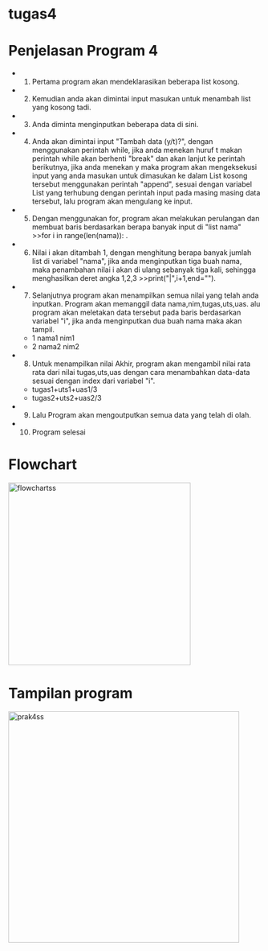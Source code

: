 # tugas4
# Penjelasan Program 4
* 1. Pertama program akan mendeklarasikan beberapa list kosong.
* 2. Kemudian anda akan dimintai input masukan untuk menambah list yang kosong tadi.
* 3. Anda diminta menginputkan beberapa data di sini.
* 4. Anda akan dimintai input "Tambah data (y/t)?", dengan menggunakan perintah while, jika anda menekan huruf t makan perintah while akan berhenti "break" dan akan lanjut ke perintah berikutnya, jika anda menekan y maka program akan mengeksekusi input yang anda masukan untuk dimasukan ke dalam List kosong tersebut menggunakan perintah "append", sesuai dengan variabel List yang terhubung dengan perintah input pada masing masing data tersebut, lalu program akan mengulang ke input.
* 5. Dengan menggunakan for, program akan melakukan perulangan dan membuat baris berdasarkan berapa banyak input di "list nama" >>for i in range(len(nama)): .
* 6. Nilai i akan ditambah 1, dengan menghitung berapa banyak jumlah list di variabel "nama", jika anda menginputkan tiga buah nama, maka penambahan nilai i akan di ulang sebanyak tiga kali, sehingga menghasilkan deret angka 1,2,3 >>print("|",i+1,end="").
* 7. Selanjutnya program akan menampilkan semua nilai yang telah anda inputkan.
Program akan memanggil data nama,nim,tugas,uts,uas.
alu program akan meletakan data tersebut pada baris berdasarkan variabel "i", jika anda menginputkan dua buah nama maka akan tampil. 
  * 1 nama1 nim1
  * 2 nama2 nim2
* 8. Untuk menampilkan nilai Akhir, program akan mengambil nilai rata rata dari nilai tugas,uts,uas dengan cara menambahkan data-data sesuai dengan index dari variabel "i".
   * tugas1+uts1+uas1/3
  * tugas2+uts2+uas2/3
* 9. Lalu Program akan mengoutputkan semua data yang telah di olah.
* 10. Program selesai

# Flowchart
 
 <img width="363" alt="flowchartss" src="https://user-images.githubusercontent.com/57051625/70387586-6f0de280-19d9-11ea-9b23-77a4db2dee95.png">

# Tampilan program

 <img width="460" alt="prak4ss" src="https://user-images.githubusercontent.com/57051625/70387572-2d7d3780-19d9-11ea-98f3-1d034584a90c.png">

